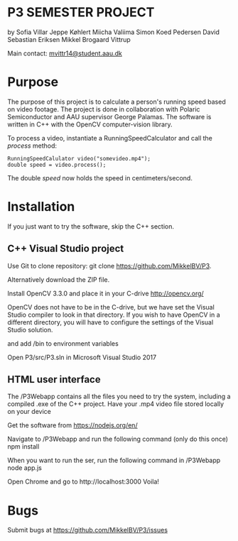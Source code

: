 # P3 SEMESTER PROJECT
by
Sofia Villar
Jeppe Køhlert
Miicha Valiima
Simon Koed Pedersen
David Sebastian Eriksen
Mikkel Brogaard Vittrup

Main contact: mvittr14@student.aau.dk

# Purpose
The purpose of this project is to calculate a person's running speed based on video footage. The project is done in collaboration with Polaric Semiconductor and AAU supervisor George Palamas.
The software is written in C++ with the OpenCV computer-vision library.

To process a video, instantiate a RunningSpeedCalculator and call the _process_ method:

    RunningSpeedCalulator video("somevideo.mp4");
    double speed = video.process();

The double _speed_ now holds the speed in centimeters/second.

# Installation 
If you just want to try the software, skip the C++ section.

## C++ Visual Studio project
Use Git to clone repository:
    git clone https://github.com/MikkelBV/P3.

Alternatively download the ZIP file.

Install OpenCV 3.3.0 and place it in your C-drive
    http://opencv.org/

OpenCV does not have to be in the C-drive, but we have set the Visual Studio compiler to look in that directory. If you wish to have OpenCV in a different directory, you will have to configure the settings of the Visual Studio solution.

and add /bin to environment variables

Open 
    P3/src/P3.sln
in Microsoft Visual Studio 2017


## HTML user interface

The /P3Webapp contains all the files you need to try the system, including a compiled .exe of the C++ project.
Have your .mp4 video file stored locally on your device

Get the software from
    https://nodejs.org/en/

Navigate to /P3Webapp and run the following command (only do this once)
    npm install

When you want to run the ser, run the following command in /P3Webapp
    node app.js

Open Chrome and go to http://localhost:3000
    Voila! 

# Bugs
Submit bugs at https://github.com/MikkelBV/P3/issues 